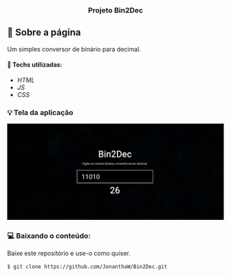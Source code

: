 <h3 align="center">
  Projeto Bin2Dec
</h3>

## :rocket: Sobre a página

Um simples conversor de binário para decimal.

#### :wrench: Techs utilizadas:
* _HTML_
* _JS_
* _CSS_

### :bulb: Tela da aplicação

![image](https://github.com/JonanthaW/Bin2Dec/blob/main/assets/example1.jpg)

### :computer: Baixando o conteúdo:

<p>Baixe este repositório e use-o como quiser. </p>

```bash
$ git clone https://github.com/JonanthaW/Bin2Dec.git
```
